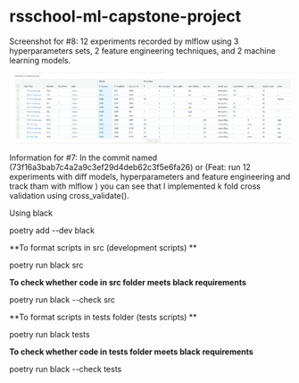 # rsschool-ml-capstone-project

Screenshot for #8: 12 experiments recorded by mlflow using
3 hyperparameters sets, 2 feature engineering techniques,
and 2 machine learning models.

![](mlflow-results-with-diff-models-hyperparameters-feature-engineering.PNG)

Information for #7: In the commit named (73f16a3bab7c4a2a9c3ef29d4deb62c3f5e6fa26) or (Feat: run 12 experiments with diff models, hyperparameters and feature engineering and track tham with mlflow
) you can see that I implemented k fold cross validation using cross_validate().

Using black

poetry add --dev black

**To format scripts in src (development scripts) **

poetry run black src

**To check whether code in src folder meets black requirements**

poetry run black --check src

**To format scripts in tests folder (tests scripts) **

poetry run black tests

**To check whether code in tests folder meets black requirements**

poetry run black --check tests